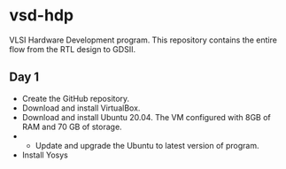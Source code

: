 # vsd-hdp
VLSI Hardware Development program. This repository contains the entire flow from the RTL design to GDSII.

## Day 1
 * Create the GitHub repository.
 * Download and install VirtualBox.
 * Download and install Ubuntu 20.04. The VM configured with 8GB of RAM and 70 GB of storage.
 * * Update and upgrade the Ubuntu to latest version of program.
 * Install Yosys

   
